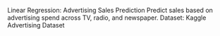 Linear Regression: Advertising Sales Prediction
    Predict sales based on advertising spend across TV, radio, and newspaper.
    Dataset: Kaggle Advertising Dataset